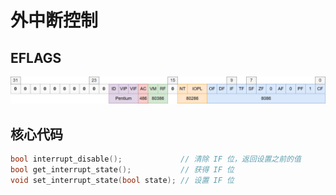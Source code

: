 # 外中断控制

## EFLAGS

![alt text](image-10.png)
## 核心代码

```c++
bool interrupt_disable();             // 清除 IF 位，返回设置之前的值
bool get_interrupt_state();           // 获得 IF 位
void set_interrupt_state(bool state); // 设置 IF 位
```
